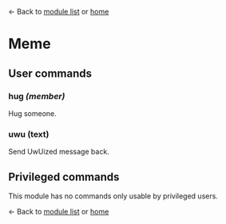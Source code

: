 ← Back to [module list](index.md) or [home](../index.md)

# Meme

## User commands

### hug _(member)_

Hug someone.

### uwu (text)

Send UwUized message back.

## Privileged commands

This module has no commands only usable by privileged users.

← Back to [module list](index.md) or [home](../index.md)
